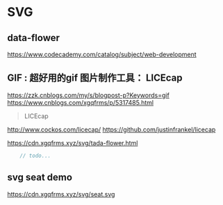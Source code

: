 # SVG



## data-flower

https://www.codecademy.com/catalog/subject/web-development

## GIF : 超好用的gif 图片制作工具： LICEcap

https://zzk.cnblogs.com/my/s/blogpost-p?Keywords=gif
https://www.cnblogs.com/xgqfrms/p/5317485.html

> LICEcap

http://www.cockos.com/licecap/
https://github.com/justinfrankel/licecap

https://cdn.xgqfrms.xyz/svg/tada-flower.html


```js
    // todo...

```

## svg seat demo


https://cdn.xgqfrms.xyz/svg/seat.svg
